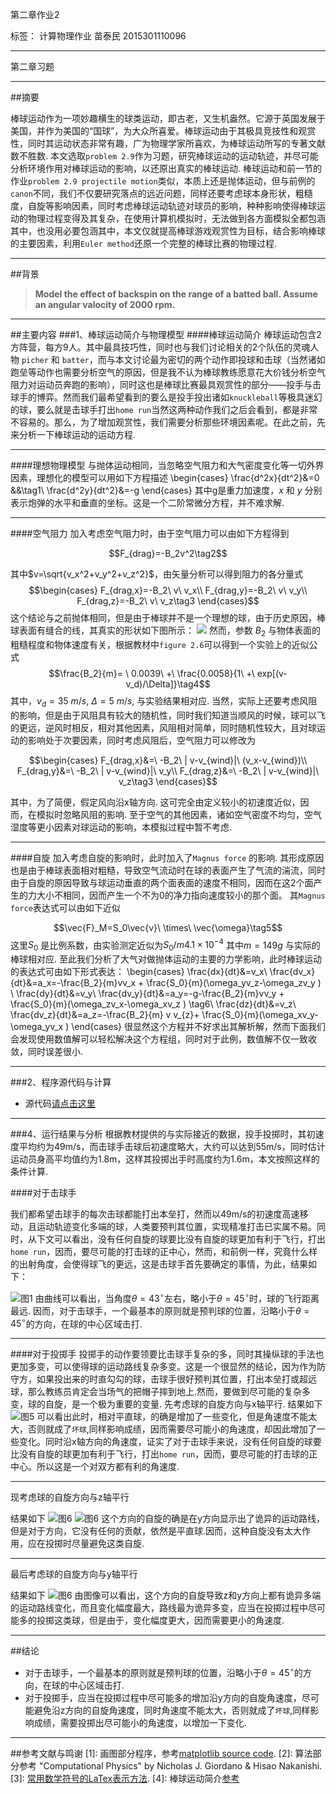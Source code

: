 第二章作业2

标签： 计算物理作业 苗泰民 2015301110096 

---

 第二章习题







-----


##摘要


棒球运动作为一项妙趣横生的球类运动，即古老，又生机盎然。它源于英国发展于美国，并作为美国的“国球”，为大众所喜爱。棒球运动由于其极具竞技性和观赏性，同时其运动状态非常有趣，广为物理学家所喜欢，为棒球运动所写的专著文献数不胜数.
本文选取`problem 2.9`作为习题，研究棒球运动的运动轨迹，并尽可能分析环境作用对棒球运动的影响，以还原出真实的棒球运动.
棒球运动和前一节的作业`problem 2.9 projectile motion`类似，本质上还是抛体运动，但与前例的`canon`不同，我们不仅要研究落点的远近问题，同样还要考虑球本身形状，粗糙度，自旋等影响因素，同时考虑棒球运动轨迹对球员的影响，种种影响使得棒球运动的物理过程变得及其复杂，在使用计算机模拟时，无法做到各方面模拟全都包涵其中，也没用必要包涵其中，本文仅就提高棒球游戏观赏性为目标，结合影响棒球的主要因素，利用`Euler method`还原一个完整的棒球比赛的物理过程.



----------


##背景
> **Model the effect of backspin on the range of a batted ball. Assume an angular valocity of 2000 rpm.** 

----------
##主要内容
###1、棒球运动简介与物理模型
####棒球运动简介
棒球运动包含2方阵营，每方9人。其中最具技巧性，同时也与我们讨论相关的2个队伍的灵魂人物 `picher` 和 `batter`，而与本文讨论最为密切的两个动作即投球和击球（当然诸如跑垒等动作也需要分析空气的原因，但是我不认为棒球教练愿意花大价钱分析空气阻力对运动员奔跑的影响），同时这也是棒球比赛最具观赏性的部分——投手与击球手的博弈。然而我们最希望看到的要么是投手投出诸如`knuckleball`等极具迷幻的球，要么就是击球手打出`home run`当然这两种动作我们之后会看到，都是非常不容易的。那么，为了增加观赏性，我们需要分析那些环境因素呢。在此之前，先来分析一下棒球运动的运动方程.

-----
####理想物理模型
与抛体运动相同，当忽略空气阻力和大气密度变化等一切外界因素，理想化的模型可以用如下方程描述
\begin{cases}
\frac{d^2x}{dt^2}&=0   &&\tag1\\
\frac{d^2y}{dt^2}&=-g 
\end{cases}
其中g是重力加速度，$x$ 和 $y$ 分别表示炮弹的水平和垂直的坐标。这是一个二阶常微分方程，并不难求解.

---
####空气阻力
加入考虑空气阻力时，由于空气阻力可以由如下方程得到

$$F_{drag}=-B_2v^2\tag2$$

其中$v=\sqrt{v_x^2+v_y^2+v_z^2}$，由矢量分析可以得到阻力的各分量式
$$\begin{cases}
F_{drag,x}=-B_2\ v\ v_x\\
F_{drag,y}=-B_2\ v\ v_y\\
F_{drag,z}=-B_2\ v\ v_z\tag3
\end{cases}$$
这个结论与之前抛体相同，但是由于棒球并不是一个理想的球，由于历史原因，棒球表面有缝合的线，其真实的形状如下图所示：
![](https://timgsa.baidu.com/timg?image&quality=80&size=b9999_10000&sec=1508524500812&di=e3cf986cc2ca3529b37c66febc0f694f&imgtype=0&src=http%3A%2F%2Fpic1.win4000.com%2Fwallpaper%2Fb%2F592008772ff36.jpg)
然而，参数 $B_2$ 与物体表面的粗糙程度和物体速度有关，根据教材中`figure 2.6`可以得到一个实验上的近似公式
$$\frac{B_2}{m}= \ 0.0039\ +\ \frac{0.0058}{1\ +\ exp[(v-v_d)/\Delta]}\tag4$$
其中，$v_d=35 \ m/s$, $\Delta=5\ m/s$, 与实验结果相对应.
当然，实际上还要考虑风阻的影响，但是由于风阻具有较大的随机性，同时我们知道当顺风的时候，球可以飞的更远，逆风时相反，相对其他因素，风阻相对简单，同时随机性较大，且对球运动的影响处于次要因素，同时考虑风阻后，空气阻力可以修改为

$$\begin{cases}
F_{drag,x}&=\ -B_2\ | v-v_{wind}|\ (v_x-v_{wind})\\
F_{drag,y}&=\ -B_2\ | v-v_{wind}|\ v_y\\
F_{drag,z}&=\ -B_2\ | v-v_{wind}|\ v_z\tag3
\end{cases}$$

其中，为了简便，假定风向沿x轴方向.
这可完全由定义较小的初速度近似，因而，在模拟时忽略风阻的影响.
至于空气的其他因素，诸如空气密度不均匀，空气湿度等更小因素对球运动的影响，本模拟过程中暂不考虑.

---
####自旋
加入考虑自旋的影响时，此时加入了`Magnus force` 的影响.
其形成原因也是由于棒球表面相对粗糙，导致空气流动时在球的表面产生了气流的湍流，同时由于自旋的原因导致与球运动垂直的两个面表面的速度不相同，因而在这2个面产生的力大小不相同，因而产生一个不为0的净力指向速度较小的那个面。
其`Magnus force`表达式可以由如下近似

$$\vec{F}_M=S_0\vec{v}\ \times\ \vec{\omega}\tag5$$
这里$S_0$ 是比例系数，由实验测定近似为$S_0/m4.1\times10^{-4}$ 其中$m=149g$ 与实际的棒球相对应.
至此我们分析了大气对做抛体运动的主要的力学影响，此时棒球运动的表达式可由如下形式表达：
\begin{cases}
\frac{dx}{dt}&=v_x\\
\frac{dv_x}{dt}&=a_x=-\frac{B_2}{m}vv_x + \frac{S_0}{m}(\omega_yv_z-\omega_zv_y ) \\
\frac{dy}{dt}&=v_y\\
\frac{dv_y}{dt}&=a_y=-g-\frac{B_2}{m}vv_y + \frac{S_0}{m}(\omega_zv_x-\omega_xv_z )  \tag6\\
\frac{dz}{dt}&=v_z\\
\frac{dv_z}{dt}&=a_z=-\frac{B_2}{m} v v_{z}+ \frac{S_0}{m}(\omega_xv_y-\omega_yv_x ) 
\end{cases}
很显然这个方程并不好求出其解析解，然而下面我们会发现使用数值解可以轻松解决这个方程组，同时对于此例，数值解不仅一致收敛，同时误差很小.


--------
    
###2、程序源代码与计算

- 源代码[请点击这里](https://github.com/WHUMTM/computationalphysics_N2015301110096/blob/master/Exercise_05/Exercise_05_code.py)

------

###4、运行结果与分析
根据教材提供的与实际接近的数据，投手投掷时，其初速度平均约为49m/s，而击球手击球后初速度略大，大约可以达到55m/s，同时估计运动员身高平均值约为1.8m，这样其投掷出手时高度约为1.6m，本文按照这样的条件计算.

####对于击球手

 我们都希望击球手的每次击球都能打出本垒打，然而以49m/s的初速度高速移动，且运动轨迹变化多端的球，人类要预判其位置，实现精准打击已实属不易。同时，从下文可以看出，没有任何自旋的球要比没有自旋的球更加有利于飞行，打出`home run`，因而，要尽可能的打击球的正中心，然而，和前例一样，究竟什么样的出射角度，会使得球飞的更远，这是击球手首先要确定的事情，为此，结果如下：

![图1](https://raw.githubusercontent.com/WHUMTM/computationalphysics_N2015301110096/master/Exercise_05/1.png)
由曲线可以看出，当角度$\theta=43^{\circ}$左右，略小于$\theta=45^{\circ}$时，球的飞行距离最远.
因而，对于击球手，一个最基本的原则就是预判球的位置，沿略小于$\theta=45^{\circ}$的方向，在球的中心区域击打.

--------

####对于投掷手
投掷手的动作要领要比击球手复杂的多，同时其操纵球的手法也更加多变，可以使得球的运动路线复杂多变。这是一个很显然的结论，因为作为防守方，如果投出来的时直勾勾的球，击球手很好预判其位置，打出本垒打或超远球，那么教练员肯定会当场气的把帽子摔到地上.然而，要做到尽可能的复杂多变，球的自旋，是一个极为重要的变量.
先考虑球的自旋方向与x轴平行.
结果如下
![图5](https://raw.githubusercontent.com/WHUMTM/computationalphysics_N2015301110096/master/Exercise_05/x.png)
可以看出此时，相对平直球，的确是增加了一些变化，但是角速度不能太大，否则就成了`坏球`,同样影响成绩，因而需要尽可能小的角速度，却因此增加了一些变化。同时沿x轴方向的角速度，证实了对于击球手来说，没有任何自旋的球要比没有自旋的球更加有利于飞行，打出`home run`，因而，要尽可能的打击球的正中心。所以这是一个对双方都有利的角速度.

------

现考虑球的自旋方向与z轴平行

结果如下
![图6](https://raw.githubusercontent.com/WHUMTM/computationalphysics_N2015301110096/master/Exercise_05/z.png)
![图6](https://raw.githubusercontent.com/WHUMTM/computationalphysics_N2015301110096/master/Exercise_05/3.1.png)
这个方向的自旋的确是在y方向显示出了诡异的运动路线，但是对于方向，它没有任何的贡献，依然是平直球.因而，这种自旋没有太大作用，应在投掷时尽量避免这类自旋.

------

最后考虑球的自旋方向与y轴平行

结果如下
![图6](https://raw.githubusercontent.com/WHUMTM/computationalphysics_N2015301110096/master/Exercise_05/y.png)
由图像可以看出，这个方向的自旋导致z和y方向上都有诡异多端的运动路线变化，而且变化幅度最大，路线最为诡异多变，应当在投掷过程中尽可能多的投掷这类球，但是由于，变化幅度更大，因而需要更小的角速度.





----------


##结论
- 对于击球手，一个最基本的原则就是预判球的位置，沿略小于$\theta=45^{\circ}$的方向，在球的中心区域击打.
- 对于投掷手，应当在投掷过程中尽可能多的增加沿y方向的自旋角速度，尽可能避免沿z方向的自旋角速度，同时角速度不能太大，否则就成了`坏球`,同样影响成绩，需要投掷出尽可能小的角速度，以增加一下变化.


----------


##参考文献与鸣谢
[1]: 画图部分程序，参考[matplotlib source code](https://matplotlib.org/examples/lines_bars_and_markers/line_demo_dash_control.html). 
[2]: 算法部分参考 "Computational Physics" by Nicholas J. Giordano & Hisao Nakanishi.
[3]: [常用数学符号的LaTex表示方法](http://www.mohu.org/info/symbols/symbols.htm).
[4]: 棒球运动简介[参考](https://en.wikipedia.org/wiki/Baseball)
 






